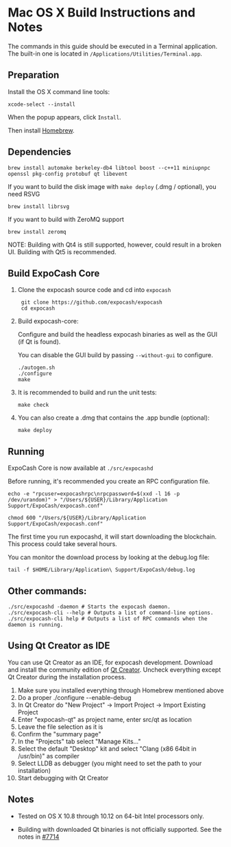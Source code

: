 Mac OS X Build Instructions and Notes
====================================
The commands in this guide should be executed in a Terminal application.
The built-in one is located in `/Applications/Utilities/Terminal.app`.

Preparation
-----------
Install the OS X command line tools:

`xcode-select --install`

When the popup appears, click `Install`.

Then install [Homebrew](https://brew.sh).

Dependencies
----------------------

    brew install automake berkeley-db4 libtool boost --c++11 miniupnpc openssl pkg-config protobuf qt libevent

If you want to build the disk image with `make deploy` (.dmg / optional), you need RSVG

    brew install librsvg

If you want to build with ZeroMQ support
    
    brew install zeromq

NOTE: Building with Qt4 is still supported, however, could result in a broken UI. Building with Qt5 is recommended.

Build ExpoCash Core
------------------------

1. Clone the expocash source code and cd into `expocash`

        git clone https://github.com/expocash/expocash
        cd expocash

2.  Build expocash-core:

    Configure and build the headless expocash binaries as well as the GUI (if Qt is found).

    You can disable the GUI build by passing `--without-gui` to configure.

        ./autogen.sh
        ./configure
        make

3.  It is recommended to build and run the unit tests:

        make check

4.  You can also create a .dmg that contains the .app bundle (optional):

        make deploy

Running
-------

ExpoCash Core is now available at `./src/expocashd`

Before running, it's recommended you create an RPC configuration file.

    echo -e "rpcuser=expocashrpc\nrpcpassword=$(xxd -l 16 -p /dev/urandom)" > "/Users/${USER}/Library/Application Support/ExpoCash/expocash.conf"

    chmod 600 "/Users/${USER}/Library/Application Support/ExpoCash/expocash.conf"

The first time you run expocashd, it will start downloading the blockchain. This process could take several hours.

You can monitor the download process by looking at the debug.log file:

    tail -f $HOME/Library/Application\ Support/ExpoCash/debug.log

Other commands:
-------

    ./src/expocashd -daemon # Starts the expocash daemon.
    ./src/expocash-cli --help # Outputs a list of command-line options.
    ./src/expocash-cli help # Outputs a list of RPC commands when the daemon is running.

Using Qt Creator as IDE
------------------------
You can use Qt Creator as an IDE, for expocash development.
Download and install the community edition of [Qt Creator](https://www.qt.io/download/).
Uncheck everything except Qt Creator during the installation process.

1. Make sure you installed everything through Homebrew mentioned above
2. Do a proper ./configure --enable-debug
3. In Qt Creator do "New Project" -> Import Project -> Import Existing Project
4. Enter "expocash-qt" as project name, enter src/qt as location
5. Leave the file selection as it is
6. Confirm the "summary page"
7. In the "Projects" tab select "Manage Kits..."
8. Select the default "Desktop" kit and select "Clang (x86 64bit in /usr/bin)" as compiler
9. Select LLDB as debugger (you might need to set the path to your installation)
10. Start debugging with Qt Creator

Notes
-----

* Tested on OS X 10.8 through 10.12 on 64-bit Intel processors only.

* Building with downloaded Qt binaries is not officially supported. See the notes in [#7714](https://github.com/bitcoin/bitcoin/issues/7714)
